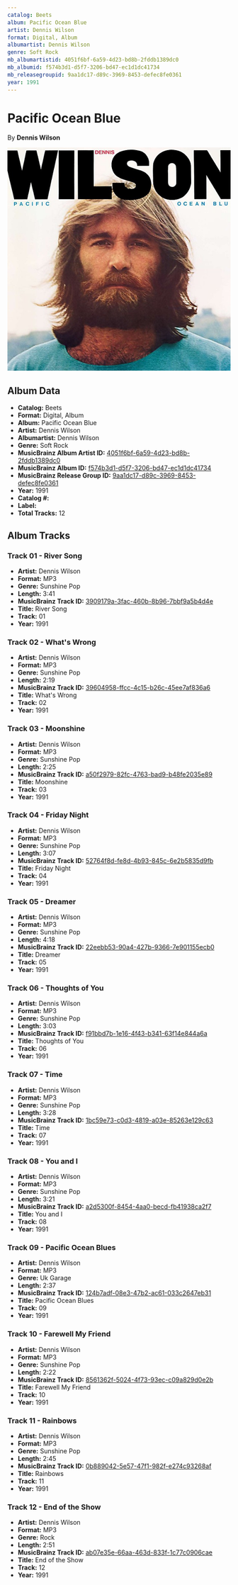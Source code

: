 ```yaml
---
catalog: Beets
album: Pacific Ocean Blue
artist: Dennis Wilson
format: Digital, Album
albumartist: Dennis Wilson
genre: Soft Rock
mb_albumartistid: 4051f6bf-6a59-4d23-bd8b-2fddb1389dc0
mb_albumid: f574b3d1-d5f7-3206-bd47-ec1d1dc41734
mb_releasegroupid: 9aa1dc17-d89c-3969-8453-defec8fe0361
year: 1991
---
```


# Pacific Ocean Blue

By **Dennis Wilson**

![](../../assets/beetscovers/Dennis_Wilson-Pacific_Ocean_Blue.jpg)

## Album Data

- **Catalog:** Beets
- **Format:** Digital, Album
- **Album:** Pacific Ocean Blue
- **Artist:** Dennis Wilson
- **Albumartist:** Dennis Wilson
- **Genre:** Soft Rock
- **MusicBrainz Album Artist ID:** [4051f6bf-6a59-4d23-bd8b-2fddb1389dc0](https://musicbrainz.org/artist/4051f6bf-6a59-4d23-bd8b-2fddb1389dc0)
- **MusicBrainz Album ID:** [f574b3d1-d5f7-3206-bd47-ec1d1dc41734](https://musicbrainz.org/release/f574b3d1-d5f7-3206-bd47-ec1d1dc41734)
- **MusicBrainz Release Group ID:** [9aa1dc17-d89c-3969-8453-defec8fe0361](https://musicbrainz.org/release-group/9aa1dc17-d89c-3969-8453-defec8fe0361)
- **Year:** 1991
- **Catalog #:** 
- **Label:** 
- **Total Tracks:** 12

## Album Tracks

### Track 01 - River Song

- **Artist:** Dennis Wilson
- **Format:** MP3
- **Genre:** Sunshine Pop
- **Length:** 3:41
- **MusicBrainz Track ID:** [3909179a-3fac-460b-8b96-7bbf9a5b4d4e](https://musicbrainz.org/recording/3909179a-3fac-460b-8b96-7bbf9a5b4d4e)
- **Title:** River Song
- **Track:** 01
- **Year:** 1991

### Track 02 - What's Wrong

- **Artist:** Dennis Wilson
- **Format:** MP3
- **Genre:** Sunshine Pop
- **Length:** 2:19
- **MusicBrainz Track ID:** [39604958-ffcc-4c15-b26c-45ee7af836a6](https://musicbrainz.org/recording/39604958-ffcc-4c15-b26c-45ee7af836a6)
- **Title:** What's Wrong
- **Track:** 02
- **Year:** 1991

### Track 03 - Moonshine

- **Artist:** Dennis Wilson
- **Format:** MP3
- **Genre:** Sunshine Pop
- **Length:** 2:25
- **MusicBrainz Track ID:** [a50f2979-82fc-4763-bad9-b48fe2035e89](https://musicbrainz.org/recording/a50f2979-82fc-4763-bad9-b48fe2035e89)
- **Title:** Moonshine
- **Track:** 03
- **Year:** 1991

### Track 04 - Friday Night

- **Artist:** Dennis Wilson
- **Format:** MP3
- **Genre:** Sunshine Pop
- **Length:** 3:07
- **MusicBrainz Track ID:** [52764f8d-fe8d-4b93-845c-6e2b5835d9fb](https://musicbrainz.org/recording/52764f8d-fe8d-4b93-845c-6e2b5835d9fb)
- **Title:** Friday Night
- **Track:** 04
- **Year:** 1991

### Track 05 - Dreamer

- **Artist:** Dennis Wilson
- **Format:** MP3
- **Genre:** Sunshine Pop
- **Length:** 4:18
- **MusicBrainz Track ID:** [22eebb53-90a4-427b-9366-7e901155ecb0](https://musicbrainz.org/recording/22eebb53-90a4-427b-9366-7e901155ecb0)
- **Title:** Dreamer
- **Track:** 05
- **Year:** 1991

### Track 06 - Thoughts of You

- **Artist:** Dennis Wilson
- **Format:** MP3
- **Genre:** Sunshine Pop
- **Length:** 3:03
- **MusicBrainz Track ID:** [f91bbd7b-1e16-4f43-b341-63f14e844a6a](https://musicbrainz.org/recording/f91bbd7b-1e16-4f43-b341-63f14e844a6a)
- **Title:** Thoughts of You
- **Track:** 06
- **Year:** 1991

### Track 07 - Time

- **Artist:** Dennis Wilson
- **Format:** MP3
- **Genre:** Sunshine Pop
- **Length:** 3:28
- **MusicBrainz Track ID:** [1bc59e73-c0d3-4819-a03e-85263e129c63](https://musicbrainz.org/recording/1bc59e73-c0d3-4819-a03e-85263e129c63)
- **Title:** Time
- **Track:** 07
- **Year:** 1991

### Track 08 - You and I

- **Artist:** Dennis Wilson
- **Format:** MP3
- **Genre:** Sunshine Pop
- **Length:** 3:21
- **MusicBrainz Track ID:** [a2d5300f-8454-4aa0-becd-fb41938ca2f7](https://musicbrainz.org/recording/a2d5300f-8454-4aa0-becd-fb41938ca2f7)
- **Title:** You and I
- **Track:** 08
- **Year:** 1991

### Track 09 - Pacific Ocean Blues

- **Artist:** Dennis Wilson
- **Format:** MP3
- **Genre:** Uk Garage
- **Length:** 2:37
- **MusicBrainz Track ID:** [124b7adf-08e3-47b2-ac61-033c2647eb31](https://musicbrainz.org/recording/124b7adf-08e3-47b2-ac61-033c2647eb31)
- **Title:** Pacific Ocean Blues
- **Track:** 09
- **Year:** 1991

### Track 10 - Farewell My Friend

- **Artist:** Dennis Wilson
- **Format:** MP3
- **Genre:** Sunshine Pop
- **Length:** 2:22
- **MusicBrainz Track ID:** [8561362f-5024-4f73-93ec-c09a829d0e2b](https://musicbrainz.org/recording/8561362f-5024-4f73-93ec-c09a829d0e2b)
- **Title:** Farewell My Friend
- **Track:** 10
- **Year:** 1991

### Track 11 - Rainbows

- **Artist:** Dennis Wilson
- **Format:** MP3
- **Genre:** Sunshine Pop
- **Length:** 2:45
- **MusicBrainz Track ID:** [0b889042-5e57-47f1-982f-e274c93268af](https://musicbrainz.org/recording/0b889042-5e57-47f1-982f-e274c93268af)
- **Title:** Rainbows
- **Track:** 11
- **Year:** 1991

### Track 12 - End of the Show

- **Artist:** Dennis Wilson
- **Format:** MP3
- **Genre:** Rock
- **Length:** 2:51
- **MusicBrainz Track ID:** [ab07e35e-66aa-463d-833f-1c77c0906cae](https://musicbrainz.org/recording/ab07e35e-66aa-463d-833f-1c77c0906cae)
- **Title:** End of the Show
- **Track:** 12
- **Year:** 1991

